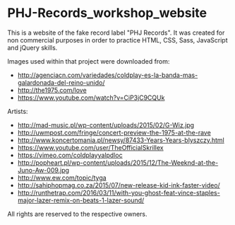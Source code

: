 # PHJ-Records_workshop_website

This is a website of the fake record label "PHJ Records". It was created for non commercial purposes in order to practice HTML, CSS, Sass, JavaScript and jQuery skills.

Images used within that project were downloaded from:
* http://agenciacn.com/variedades/coldplay-es-la-banda-mas-galardonada-del-reino-unido/
* http://the1975.com/love
* https://www.youtube.com/watch?v=CiP3jC9CQUk

Artists:
* http://mad-music.pl/wp-content/uploads/2015/02/G-Wiz.jpg
* http://uwmpost.com/fringe/concert-preview-the-1975-at-the-rave
* http://www.koncertomania.pl/newsy/87433-Years-Years-blyszczy.html
* https://www.youtube.com/user/TheOfficialSkrillex
* https://vimeo.com/coldplayyalpdloc
* http://popheart.pl/wp-content/uploads/2015/12/The-Weeknd-at-the-Juno-Aw-009.jpg
* http://www.ew.com/topic/tyga
* http://sahiphopmag.co.za/2015/07/new-release-kid-ink-faster-video/
* http://runthetrap.com/2016/03/11/with-you-ghost-feat-vince-staples-major-lazer-remix-on-beats-1-lazer-sound/

All rights are reserved to the respective owners.
